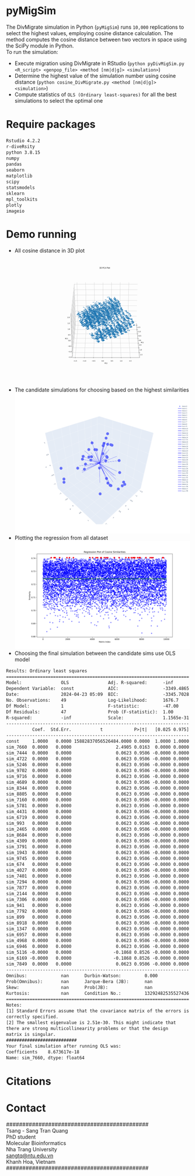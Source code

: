 # pyMigSim
The DivMigrate simulation in Python (`pyMigSim`) runs `10,000` replications to select the highest values, employing cosine distance calculation. The method computes the cosine distance between two vectors in space using the SciPy module in Python. <br/>
To run the simulation: <br/>
- Execute migration using DivMigrate in RStudio (`python pyDivMigSim.py <R_script> <genpop_file> <method [nm|d|g]> <simulation>`)
- Determine the highest value of the simulation number using cosine distance (`python cosine_DivMigrate.py <method [nm|d|g]> <simulation>`)
- Compute statistics of `OLS (Ordinary least-squares)` for all the best simulations to select the optimal one


# Require packages
```
Rstudio 4.2.2
r-diveRsity
python 3.8.15
numpy
pandas
seaborn
matplotlib
scipy
statsmodels
sklearn
mpl_toolkits
plotly
imageio
```
# Demo running
- All cosine distance in 3D plot <br/>
![](./3d_pca_plot.gif) <br/>
- The candidate simulations for choosing based on the highest similarities <br/>
![](./plotly_figure.png) <br/>
- Plotting the regression from all dataset <br/>
![](./DivMigrate_simBoots.png) <br/>
- Choosing the final simulation between the candidate sims use OLS model <br/>
```
Results: Ordinary least squares
======================================================================
Model:               OLS               Adj. R-squared:      -inf      
Dependent Variable:  const             AIC:                 -3349.4865
Date:                2024-04-23 05:09  BIC:                 -3345.7028
No. Observations:    49                Log-Likelihood:      1676.7    
Df Model:            1                 F-statistic:         -47.00    
Df Residuals:        47                Prob (F-statistic):  1.00      
R-squared:           -inf              Scale:               1.1565e-31
----------------------------------------------------------------------
          Coef.  Std.Err.           t            P>|t|   [0.025 0.975]
----------------------------------------------------------------------
const     1.0000   0.0000 15882837056526484.0000 0.0000  1.0000 1.0000
sim_7660  0.0000   0.0000                 2.4905 0.0163  0.0000 0.0000
sim_7444  0.0000   0.0000                 0.0623 0.9506 -0.0000 0.0000
sim_4722  0.0000   0.0000                 0.0623 0.9506 -0.0000 0.0000
sim_5246  0.0000   0.0000                 0.0623 0.9506 -0.0000 0.0000
sim_9702  0.0000   0.0000                 0.0623 0.9506 -0.0000 0.0000
sim_9716  0.0000   0.0000                 0.0623 0.9506 -0.0000 0.0000
sim_4689  0.0000   0.0000                 0.0623 0.9506 -0.0000 0.0000
sim_8344  0.0000   0.0000                 0.0623 0.9506 -0.0000 0.0000
sim_8805  0.0000   0.0000                 0.0623 0.9506 -0.0000 0.0000
sim_7160  0.0000   0.0000                 0.0623 0.9506 -0.0000 0.0000
sim_5781  0.0000   0.0000                 0.0623 0.9506 -0.0000 0.0000
sim_4431  0.0000   0.0000                 0.0623 0.9506 -0.0000 0.0000
sim_6719  0.0000   0.0000                 0.0623 0.9506 -0.0000 0.0000
sim_993   0.0000   0.0000                 0.0623 0.9506 -0.0000 0.0000
sim_2465  0.0000   0.0000                 0.0623 0.9506 -0.0000 0.0000
sim_8684  0.0000   0.0000                 0.0623 0.9506 -0.0000 0.0000
sim_4309  0.0000   0.0000                 0.0623 0.9506 -0.0000 0.0000
sim_3791  0.0000   0.0000                 0.0623 0.9506 -0.0000 0.0000
sim_1943  0.0000   0.0000                 0.0623 0.9506 -0.0000 0.0000
sim_9745  0.0000   0.0000                 0.0623 0.9506 -0.0000 0.0000
sim_674   0.0000   0.0000                 0.0623 0.9506 -0.0000 0.0000
sim_4027  0.0000   0.0000                 0.0623 0.9506 -0.0000 0.0000
sim_7401  0.0000   0.0000                 0.0623 0.9506 -0.0000 0.0000
sim_7294  0.0000   0.0000                 0.0623 0.9506 -0.0000 0.0000
sim_7877  0.0000   0.0000                 0.0623 0.9506 -0.0000 0.0000
sim_2144  0.0000   0.0000                 0.0623 0.9506 -0.0000 0.0000
sim_7306  0.0000   0.0000                 0.0623 0.9506 -0.0000 0.0000
sim_941   0.0000   0.0000                 0.0623 0.9506 -0.0000 0.0000
sim_7792  0.0000   0.0000                 0.0623 0.9506 -0.0000 0.0000
sim_899   0.0000   0.0000                 0.0623 0.9506 -0.0000 0.0000
sim_8918  0.0000   0.0000                 0.0623 0.9506 -0.0000 0.0000
sim_1347  0.0000   0.0000                 0.0623 0.9506 -0.0000 0.0000
sim_6957  0.0000   0.0000                 0.0623 0.9506 -0.0000 0.0000
sim_4968  0.0000   0.0000                 0.0623 0.9506 -0.0000 0.0000
sim_6946  0.0000   0.0000                 0.0623 0.9506 -0.0000 0.0000
sim_5116 -0.0000   0.0000                -0.1868 0.8526 -0.0000 0.0000
sim_6169 -0.0000   0.0000                -0.1868 0.8526 -0.0000 0.0000
sim_7849  0.0000   0.0000                 0.0623 0.9506 -0.0000 0.0000
----------------------------------------------------------------------
Omnibus:             nan      Durbin-Watson:         0.000            
Prob(Omnibus):       nan      Jarque-Bera (JB):      nan              
Skew:                nan      Prob(JB):              nan              
Kurtosis:            nan      Condition No.:         13292482535527436
======================================================================
Notes:
[1] Standard Errors assume that the covariance matrix of the errors is
correctly specified.
[2] The smallest eigenvalue is 2.51e-30. This might indicate that
there are strong multicollinearity problems or that the design
matrix is singular.
###########################
Your final simulation after running OLS was:
Coefficients    8.673617e-18
Name: sim_7660, dtype: float64
```

# Citations


# Contact
############################################ <br/>
Tsang - Sang Tran Quang <br/>
PhD student <br/>
Molecular Bioinformatics <br/>
Nha Trang University <br/>
sangtq@ntu.edu.vn <br/>
Khanh Hoa, Vietnam <br/>
############################################ <br/>
